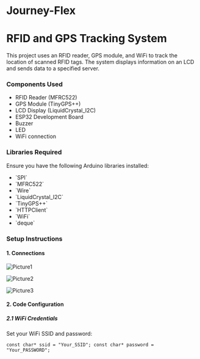# Journey-Flex

<H1>RFID and GPS Tracking System</H1>

This project uses an RFID reader, GPS module, and WiFi to track the location of scanned RFID tags. The system displays information on an LCD and sends data to a specified server.

<H3>Components Used</H3>
<ul>
  <li>RFID Reader (MFRC522)</li>
  <li>GPS Module (TinyGPS++)</li>
  <li>LCD Display (LiquidCrystal_I2C)</li>
  <li>ESP32 Development Board</li>
  <li>Buzzer</li>
  <li>LED</li>
  <li>WiFi connection</li>
</ul>

<H3>Libraries Required</H3>
Ensure you have the following Arduino libraries installed:
<ul>
  <li>`SPI`</li>
  <li>`MFRC522`</li>
  <li>`Wire`</li>
  <li>`LiquidCrystal_I2C`</li>
  <li>`TinyGPS++`</li>
  <li>`HTTPClient`</li>
  <li>`WiFi`</li>
  <li>`deque`</li>
</ul>

<H3>Setup Instructions</H3>
<H4>1. Connections</H4>

![Picture1](https://github.com/codEvent-23/Journey-Flex/assets/123743742/cdda4526-ec59-4152-827c-250961465d90)

![Picture2](https://github.com/codEvent-23/Journey-Flex/assets/123743742/927f004d-4df2-403f-921f-2e6a81a92fc9)

![Picture3](https://github.com/codEvent-23/Journey-Flex/assets/123743742/4bfbce30-d873-4759-8a9b-ea1565409ab4)

<H4>2. Code Configuration</H4>
<H5>2.1 WiFi Credentials</H5>
Set your WiFi SSID and password:

`const char* ssid = "Your_SSID";
const char* password = "Your_PASSWORD";`

